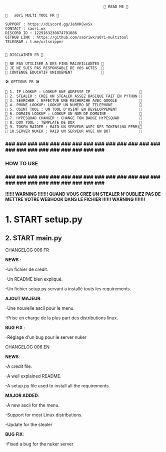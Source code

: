                                                 📖 READ ME 📖

    🪪   a0ri MULTI TOOL FR 🪪

    SUPPORT : https://discord.gg/JehXKCwvSx
    CONTACT : saori.wx
    DISCORD ID : 1229163230874701886
    GITHUB LINK : https://github.com/saoriwx/a0ri-multitool
    TELEGRAM : t.me/urlsnipper
    

    📌 DISCLAIMER FR 📌

    📍 NE PAS UTILISER A DES FINS MALVEILLANTES 📍
    📍 JE NE SUIS PAS RESPONSABLE DE VOS ACTES  📍
    📍 CONTENUE EDUCATIF UNIQUEMENT             📍

    🛠️ OPTIONS FR 🛠️

    🫧 1. IP LOOKUP : LOOKUP UNE ADRESSE IP                      🫧
    🫧 2. STEALER : CRÉE UN STEALER ASSEZ BASIQUE FAIT EN PYTHON 🫧
    🫧 3. SEARCHER : EFFECTUE UNE RECHERCHE AVEC GOOGLE          🫧
    🫧 4. PHONE LOOKUP: LOOKUP UN NUMERO DE TELEPHONE            🫧
    🫧 5. OSINT TOOL : UN TOOL D'OSINT EN DEVELOPPEMENT          🫧
    🫧 6. DOMAIN LOOKUP : LOOKUP UN NOM DE DOMAINE               🫧
    🫧 7. HYPESQUAD CHANGER : CHANGE TON BADGE HYPESQUAD         🫧
    🫧 8. DOX TOOL : TEMPLATE DE DOX                             🫧
    🫧 9. TOKEN RAIDER : RAID UN SERVEUR AVEC DES TOKENS(NO PERM)🫧
    🫧 10.SERVER NUKER : RAID UN SERVEUR AVEC UN BOT             🫧


### ### ### ### ### ### ### ### ### ### ### ### ### ### ### ### ### ### ### ### ### ### ### ### ### 
###                                                                                             ### 
###                                       HOW TO USE                                            ### 
###                                                                                             ### 
### ### ### ### ### ### ### ### ### ### ### ### ### ### ### ### ### ### ### ### ### ### ### ### ### 

**!!!!!! WARNING !!!!!!! QUAND VOUS CREE UN STEALER N'OUBLIEZ PAS DE METTRE VOTRE WEBHOOK DANS LE FICHIER !!!!!! WARNING !!!!!!!**

# 1. START setup.py

## 2. START main.py




CHANGELOG 006 FR

**NEWS** :

-Un fichier de crédit.

-Un README bien expliqué.

-Un fichier setup.py servant a installé touts les requirements.


**AJOUT MAJEUR**: 

-Une nouvelle ascii pour le menu.

-Prise en charge de la plus part des distributions linux.


**BUG FIX** : 

-Réglage d'un bug pour le server nuker



CHANGELOG 006 EN

**NEWS**:

-A credit file.

-A well explained README.

-A setup.py file used to install all the requirements.

**MAJOR ADDED**: 

-A new ascii for the menu.

-Support for most Linux distributions.

-Update for the stealer


**BUG FIX**: 

-Fixed a bug for the nuker server

